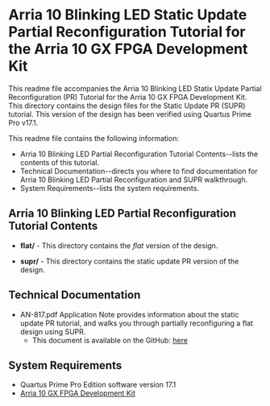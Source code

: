 # Arria 10 Blinking LED Static Update Partial Reconfiguration Tutorial for the Arria 10 GX FPGA Development Kit

This readme file accompanies the Arria 10 Blinking LED Statix Update Partial Reconfiguration (PR) Tutorial for the Arria 10 GX FPGA Development Kit. This directory contains the design files for the Static Update PR (SUPR) tutorial. This version of the design has been verified using Quartus Prime Pro v17.1.

This readme file contains the following information:

*  Arria 10 Blinking LED Partial Reconfiguration Tutorial Contents--lists the contents of this tutorial.
*  Technical Documentation--directs you where to find documentation for Arria 10 Blinking LED Partial Reconfiguration and SUPR walkthrough.
*  System Requirements--lists the system requirements.

## Arria 10 Blinking LED Partial Reconfiguration Tutorial Contents

*  **flat/** - This directory contains the *flat* version of the design.

*  **supr/** - This directory contains the static update PR version of the design.

## Technical Documentation

*  AN-817.pdf Application Note provides information about the static update PR tutorial, and walks you through partially reconfiguring a flat design using SUPR.
   *  This document is available on the GitHub: [here](AN-817.pdf)

## System Requirements

*  Quartus Prime Pro Edition software version 17.1
*  [Arria 10 GX FPGA Development Kit](https://www.altera.com/products/boards_and_kits/dev-kits/altera/kit-a10-gx-fpga.html)

